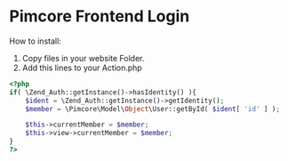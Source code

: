 Pimcore Frontend Login
=====================

How to install:

1. Copy files in your website Folder.
2. Add this lines to your Action.php

```php
<?php
if( \Zend_Auth::getInstance()->hasIdentity() ){
    $ident = \Zend_Auth::getInstance()->getIdentity();
    $member = \Pimcore\Model\Object\User::getById( $ident[ 'id' ] );

    $this->currentMember = $member;
    $this->view->currentMember = $member;
}
?>
```
